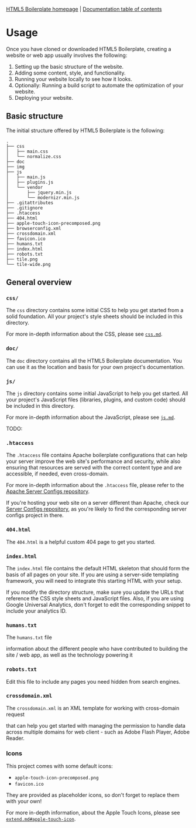 [HTML5 Boilerplate homepage](http://html5boilerplate.com) | [Documentation
table of contents](TOC.md)

# Usage

Once you have cloned or downloaded HTML5 Boilerplate, creating a website or web app
usually involves the following:

1. Setting up the basic structure of the website.
2. Adding some content, style, and functionality.
3. Running your website locally to see how it looks.
4. Optionally: Running a build script to automate the optimization of your website.
5. Deploying your website.


## Basic structure

The initial structure offered by HTML5 Boilerplate is the following:

```
.
├── css
│   ├── main.css
│   └── normalize.css
├── doc
├── img
├── js
│   ├── main.js
│   ├── plugins.js
│   └── vendor
│       ├── jquery.min.js
│       └── modernizr.min.js
├── .gitattributes
├── .gitignore
├── .htaccess
├── 404.html
├── apple-touch-icon-precomposed.png
├── browserconfig.xml
├── crossdomain.xml
├── favicon.ico
├── humans.txt
├── index.html
├── robots.txt
├── tile.png
└── tile-wide.png
```


## General overview

### `css/`

The `css` directory contains some initial CSS to help you get started from a
solid foundation. All your project's style sheets should be included in
this directory.

For more in-depth information about the CSS, please see [`css.md`](css.md).


### `doc/`

The `doc` directory contains all the HTML5 Boilerplate documentation. You can
use it as the location and basis for your own project's documentation.


### `js/`

The `js` directory contains some initial JavaScript to help you get started. All
your project's JavaScript files (libraries, plugins, and custom code) should be
included in this directory.

For more in-depth information about the JavaScript, please see [`js.md`](js.md).













TODO:


### `.htaccess`

The `.htaccess` file contains Apache boilerplate configurations that can help
your server improve the web site's performance and security, while also ensuring
that resources are served with the correct content type and are accessible, if
needed, even cross-domain.

For more in-depth information about the `.htaccess` file, please refer to the
[Apache Server Configs repository](https://github.com/h5bp/server-configs-apache).

If you're hosting your web site on a server different than Apache, check our
[Server Configs repository](https://github.com/h5bp/server-configs#readme), as
you're likely to find the corresponding server configs project in there.

### `404.html`

The `404.html` is a helpful custom 404 page to get you started.


### `index.html`

The `index.html` file contains the default HTML skeleton that should form the
basis of all pages on your site. If you are using a server-side templating
framework, you will need to integrate this starting HTML with your setup.

If you modify the directory structure, make sure you update the URLs that
reference the CSS style sheets and JavaScript files. Also, if you are using
Google Universal Analytics, don't forget to edit the corresponding snippet to
include your analytics ID.




### `humans.txt`

The `humans.txt` file

information about the different people who have contributed to building the site / web app, as
well as the technology powering it

### `robots.txt`

Edit this file to include any pages you need hidden from search engines.

### `crossdomain.xml`

The `crossdomain.xml` is an XML template for working with cross-domain request


that can help you get started with managing the permission to handle data across multiple domains for web client - such as Adobe Flash Player, Adobe Reader.



### Icons

This project comes with some default icons:
  * `apple-touch-icon-precomposed.png`
  * `favicon.ico`

They are provided as placeholder icons, so don't forget to replace them with your own!

For more in-depth information, about the Apple Touch Icons, please see [`extend.md#apple-touch-icon`](extend.md#apple-touch-icon).

